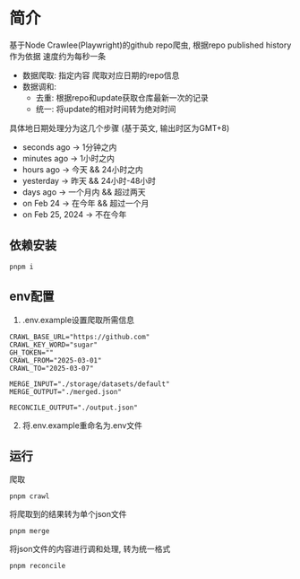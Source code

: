 # 简介
基于Node Crawlee(Playwright)的github repo爬虫, 根据repo published history作为依据
速度约为每秒一条

- 数据爬取: 指定内容 爬取对应日期的repo信息
- 数据调和:
  - 去重: 根据repo和update获取仓库最新一次的记录
  - 统一: 将update的相对时间转为绝对时间

具体地日期处理分为这几个步骤 (基于英文, 输出时区为GMT+8)
- seconds ago -> 1分钟之内
- minutes ago -> 1小时之内
- hours ago -> 今天 && 24小时之内
- yesterday -> 昨天 && 24小时-48小时
- days ago -> 一个月内 && 超过两天
- on Feb 24 -> 在今年 && 超过一个月
- on Feb 25, 2024 -> 不在今年
## 依赖安装
```
pnpm i
```

## env配置
1. .env.example设置爬取所需信息
```
CRAWL_BASE_URL="https://github.com"
CRAWL_KEY_WORD="sugar"
GH_TOKEN=""
CRAWL_FROM="2025-03-01"
CRAWL_TO="2025-03-07"

MERGE_INPUT="./storage/datasets/default"
MERGE_OUTPUT="./merged.json"

RECONCILE_OUTPUT="./output.json"
```

2. 将.env.example重命名为.env文件

## 运行
爬取
```
pnpm crawl
```

将爬取到的结果转为单个json文件
```
pnpm merge
```

将json文件的内容进行调和处理, 转为统一格式
```
pnpm reconcile
```